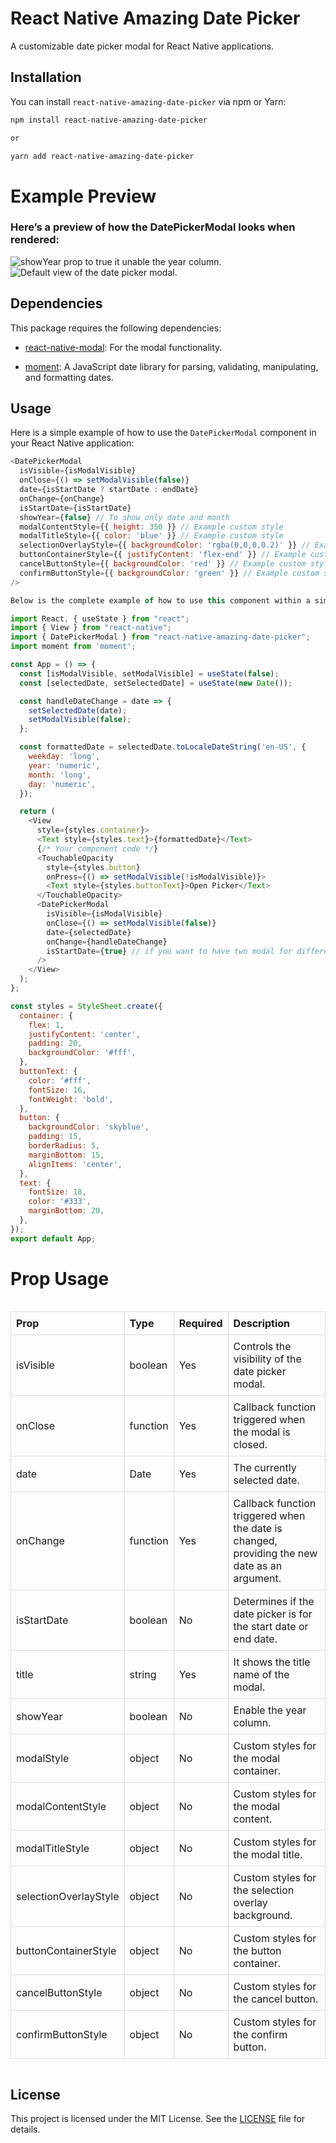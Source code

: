 # React Native Amazing Date Picker

A customizable date picker modal for React Native applications.

## Installation

You can install `react-native-amazing-date-picker` via npm or Yarn:

```bash
npm install react-native-amazing-date-picker

or

yarn add react-native-amazing-date-picker

```

# Example Preview

### Here’s a preview of how the DatePickerModal looks when rendered:

![showYear prop to true it unable the year column.](https://raw.githubusercontent.com/elfunky/react-native-amazing-date-picker/main/src/assets/yearTrue.png)
![ Default view of the date picker modal.](https://raw.githubusercontent.com/elfunky/react-native-amazing-date-picker/main/src/assets/yearFalse.png)

## Dependencies

This package requires the following dependencies:

- [react-native-modal](https://github.com/react-native-modal/react-native-modal): For the modal functionality.

- [moment](https://github.com/moment/moment): A JavaScript date library for parsing, validating, manipulating, and formatting dates.

## Usage

Here is a simple example of how to use the `DatePickerModal` component in your React Native application:

```javascript
<DatePickerModal
  isVisible={isModalVisible}
  onClose={() => setModalVisible(false)}
  date={isStartDate ? startDate : endDate}
  onChange={onChange}
  isStartDate={isStartDate}
  showYear={false} // To show only date and month
  modalContentStyle={{ height: 350 }} // Example custom style
  modalTitleStyle={{ color: 'blue' }} // Example custom style
  selectionOverlayStyle={{ backgroundColor: 'rgba(0,0,0,0.2)' }} // Example custom style
  buttonContainerStyle={{ justifyContent: 'flex-end' }} // Example custom style
  cancelButtonStyle={{ backgroundColor: 'red' }} // Example custom style
  confirmButtonStyle={{ backgroundColor: 'green' }} // Example custom style
/>

Below is the complete example of how to use this component within a simple app:

import React, { useState } from "react";
import { View } from "react-native";
import { DatePickerModal } from "react-native-amazing-date-picker";
import moment from 'moment';

const App = () => {
  const [isModalVisible, setModalVisible] = useState(false);
  const [selectedDate, setSelectedDate] = useState(new Date());

  const handleDateChange = date => {
    setSelectedDate(date);
    setModalVisible(false);
  };

  const formattedDate = selectedDate.toLocaleDateString('en-US', {
    weekday: 'long',
    year: 'numeric',
    month: 'long',
    day: 'numeric',
  });

  return (
    <View
      style={styles.container}>
      <Text style={styles.text}>{formattedDate}</Text>
      {/* Your component code */}
      <TouchableOpacity
        style={styles.button}
        onPress={() => setModalVisible(!isModalVisible)}>
        <Text style={styles.buttonText}>Open Picker</Text>
      </TouchableOpacity>
      <DatePickerModal
        isVisible={isModalVisible}
        onClose={() => setModalVisible(false)}
        date={selectedDate}
        onChange={handleDateChange}
        isStartDate={true} // if you want to have two modal for different date then can handle with this prop
      />
    </View>
  );
};

const styles = StyleSheet.create({
  container: {
    flex: 1,
    justifyContent: 'center',
    padding: 20,
    backgroundColor: '#fff',
  },
  buttonText: {
    color: '#fff',
    fontSize: 16,
    fontWeight: 'bold',
  },
  button: {
    backgroundColor: 'skyblue',
    padding: 15,
    borderRadius: 5,
    marginBottom: 15,
    alignItems: 'center',
  },
  text: {
    fontSize: 18,
    color: '#333',
    marginBottom: 20,
  },
});
export default App;
```

# Prop Usage

<div style="overflow-x: auto;">
  <table style="border-collapse: collapse; width: 100%;">
    <thead>
      <tr>
        <th style="border: 1px solid #dddddd; padding: 8px; text-align: left;">Prop</th>
        <th style="border: 1px solid #dddddd; padding: 8px; text-align: left;">Type</th>
        <th style="border: 1px solid #dddddd; padding: 8px; text-align: left;">Required</th>
        <th style="border: 1px solid #dddddd; padding: 8px; text-align: left;">Description</th>
      </tr>
    </thead>
    <tbody>
      <tr>
        <td style="border: 1px solid #dddddd; padding: 8px;">isVisible</td>
        <td style="border: 1px solid #dddddd; padding: 8px;">boolean</td>
        <td style="border: 1px solid #dddddd; padding: 8px;">Yes</td>
        <td style="border: 1px solid #dddddd; padding: 8px;">Controls the visibility of the date picker modal.</td>
      </tr>
      <tr>
        <td style="border: 1px solid #dddddd; padding: 8px;">onClose</td>
        <td style="border: 1px solid #dddddd; padding: 8px;">function</td>
        <td style="border: 1px solid #dddddd; padding: 8px;">Yes</td>
        <td style="border: 1px solid #dddddd; padding: 8px;">Callback function triggered when the modal is closed.</td>
      </tr>
      <tr>
        <td style="border: 1px solid #dddddd; padding: 8px;">date</td>
        <td style="border: 1px solid #dddddd; padding: 8px;">Date</td>
        <td style="border: 1px solid #dddddd; padding: 8px;">Yes</td>
        <td style="border: 1px solid #dddddd; padding: 8px;">The currently selected date.</td>
      </tr>
      <tr>
        <td style="border: 1px solid #dddddd; padding: 8px;">onChange</td>
        <td style="border: 1px solid #dddddd; padding: 8px;">function</td>
        <td style="border: 1px solid #dddddd; padding: 8px;">Yes</td>
        <td style="border: 1px solid #dddddd; padding: 8px;">Callback function triggered when the date is changed, providing the new date as an argument.</td>
      </tr>
      <tr>
        <td style="border: 1px solid #dddddd; padding: 8px;">isStartDate</td>
        <td style="border: 1px solid #dddddd; padding: 8px;">boolean</td>
        <td style="border: 1px solid #dddddd; padding: 8px;">No</td>
        <td style="border: 1px solid #dddddd; padding: 8px;">Determines if the date picker is for the start date or end date.</td>
      </tr>
       <tr>
        <td style="border: 1px solid #dddddd; padding: 8px;">title</td>
        <td style="border: 1px solid #dddddd; padding: 8px;">string</td>
        <td style="border: 1px solid #dddddd; padding: 8px;">Yes</td>
        <td style="border: 1px solid #dddddd; padding: 8px;">It shows the title name of the modal.</td>
      </tr>
      <tr>
        <td style="border: 1px solid #dddddd; padding: 8px;">showYear</td>
        <td style="border: 1px solid #dddddd; padding: 8px;">boolean</td>
        <td style="border: 1px solid #dddddd; padding: 8px;">No</td>
        <td style="border: 1px solid #dddddd; padding: 8px;">Enable the year column.</td>
      </tr>
      <tr>
        <td style="border: 1px solid #dddddd; padding: 8px;">modalStyle</td>
        <td style="border: 1px solid #dddddd; padding: 8px;">object</td>
        <td style="border: 1px solid #dddddd; padding: 8px;">No</td>
        <td style="border: 1px solid #dddddd; padding: 8px;">Custom styles for the modal container.</td>
      </tr>
      <tr>
        <td style="border: 1px solid #dddddd; padding: 8px;">modalContentStyle</td>
        <td style="border: 1px solid #dddddd; padding: 8px;">object</td>
        <td style="border: 1px solid #dddddd; padding: 8px;">No</td>
        <td style="border: 1px solid #dddddd; padding: 8px;">Custom styles for the modal content.</td>
      </tr>
      <tr>
        <td style="border: 1px solid #dddddd; padding: 8px;">modalTitleStyle</td>
        <td style="border: 1px solid #dddddd; padding: 8px;">object</td>
        <td style="border: 1px solid #dddddd; padding: 8px;">No</td>
        <td style="border: 1px solid #dddddd; padding: 8px;">Custom styles for the modal title.</td>
      </tr>
      <tr>
        <td style="border: 1px solid #dddddd; padding: 8px;">selectionOverlayStyle</td>
        <td style="border: 1px solid #dddddd; padding: 8px;">object</td>
        <td style="border: 1px solid #dddddd; padding: 8px;">No</td>
        <td style="border: 1px solid #dddddd; padding: 8px;">Custom styles for the selection overlay background.</td>
      </tr>
      <tr>
        <td style="border: 1px solid #dddddd; padding: 8px;">buttonContainerStyle</td>
        <td style="border: 1px solid #dddddd; padding: 8px;">object</td>
        <td style="border: 1px solid #dddddd; padding: 8px;">No</td>
        <td style="border: 1px solid #dddddd; padding: 8px;">Custom styles for the button container.</td>
      </tr>
      <tr>
        <td style="border: 1px solid #dddddd; padding: 8px;">cancelButtonStyle</td>
        <td style="border: 1px solid #dddddd; padding: 8px;">object</td>
        <td style="border: 1px solid #dddddd; padding: 8px;">No</td>
        <td style="border: 1px solid #dddddd; padding: 8px;">Custom styles for the cancel button.</td>
      </tr>
      <tr>
        <td style="border: 1px solid #dddddd; padding: 8px;">confirmButtonStyle</td>
        <td style="border: 1px solid #dddddd; padding: 8px;">object</td>
        <td style="border: 1px solid #dddddd; padding: 8px;">No</td>
        <td style="border: 1px solid #dddddd; padding: 8px;">Custom styles for the confirm button.</td>
      </tr>
    </tbody>
  </table>
</div>

## License

This project is licensed under the MIT License. See the [LICENSE](./LICENSE) file for details.
